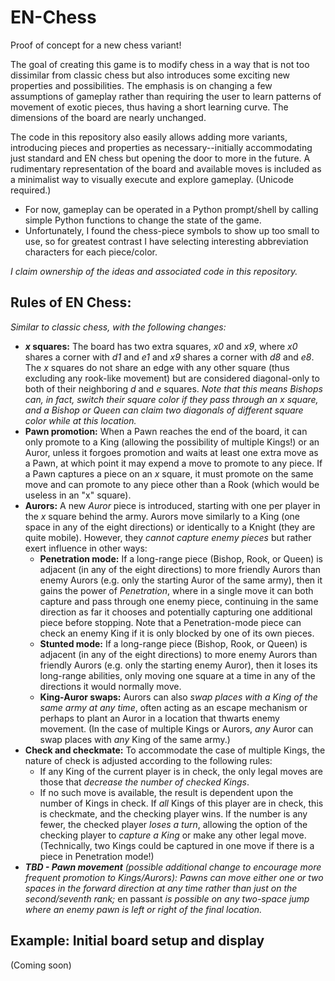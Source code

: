 # EN-Chess
Proof of concept for a new chess variant!

The goal of creating this game is to modify chess in a way that is not too dissimilar from classic chess but also introduces some exciting new properties and possibilities. The emphasis is on changing a few assumptions of gameplay rather than requiring the user to learn patterns of movement of exotic pieces, thus having a short learning curve. The dimensions of the board are nearly unchanged.

The code in this repository also easily allows adding more variants, introducing pieces and properties as necessary--initially accommodating just standard and EN chess but opening the door to more in the future. A rudimentary representation of the board and available moves is included as a minimalist way to visually execute and explore gameplay. (Unicode required.)
  * For now, gameplay can be operated in a Python prompt/shell by calling simple Python functions to change the state of the game.
  * Unfortunately, I found the chess-piece symbols to show up too small to use, so for greatest contrast I have selecting interesting abbreviation characters for each piece/color.

_I claim ownership of the ideas and associated code in this repository._

## Rules of EN Chess:
_Similar to classic chess, with the following changes:_
* **_x_ squares:** The board has two extra squares, _x0_ and _x9_, where _x0_ shares a corner with _d1_ and _e1_ and _x9_ shares a corner with _d8_ and _e8_. The _x_ squares do not share an edge with any other square (thus excluding any rook-like movement) but are considered diagonal-only to both of their neighboring _d_ and _e_ squares. _Note that this means Bishops can, in fact, switch their square color if they pass through an x square, and a Bishop or Queen can claim two diagonals of different square color while at this location._
* **Pawn promotion:** When a Pawn reaches the end of the board, it can only promote to a King (allowing the possibility of multiple Kings!) or an Auror, unless it forgoes promotion and waits at least one extra move as a Pawn, at which point it may expend a move to promote to any piece. If a Pawn captures a piece on an _x_ square, it must promote on the same move and can promote to any piece other than a Rook (which would be useless in an "x" square).
* **Aurors:** A new _Auror_ piece is introduced, starting with one per player in the _x_ square behind the army. Aurors move similarly to a King (one space in any of the eight directions) or identically to a Knight (they are quite mobile). However, they _cannot capture enemy pieces_ but rather exert influence in other ways:
  * **Penetration mode:** If a long-range piece (Bishop, Rook, or Queen) is adjacent (in any of the eight directions) to more friendly Aurors than enemy Aurors (e.g. only the starting Auror of the same army), then it gains the power of _Penetration_, where in a single move it can both capture and pass through one enemy piece, continuing in the same direction as far it chooses and potentially capturing one additional piece before stopping. Note that a Penetration-mode piece can check an enemy King if it is only blocked by one of its own pieces.
  * **Stunted mode:** If a long-range piece (Bishop, Rook, or Queen) is adjacent (in any of the eight directions) to more enemy Aurors than friendly Aurors (e.g. only the starting enemy Auror), then it loses its long-range abilities, only moving one square at a time in any of the directions it would normally move.
  * **King-Auror swaps:** Aurors can also _swap places with a King of the same army at any time_, often acting as an escape mechanism or perhaps to plant an Auror in a location that thwarts enemy movement. (In the case of multiple Kings or Aurors, _any_ Auror can swap places with _any_ King of the same army.)
* **Check and checkmate:** To accommodate the case of multiple Kings, the nature of check is adjusted according to the following rules:
  * If any King of the current player is in check, the only legal moves are those that _decrease the number of checked Kings_.
  * If no such move is available, the result is dependent upon the number of Kings in check. If _all_ Kings of this player are in check, this is checkmate, and the checking player wins. If the number is any fewer, the checked player _loses a turn_, allowing the option of the checking player to _capture a King_ or make any other legal move. (Technically, two Kings could be captured in one move if there is a piece in Penetration mode!)
* _**TBD - Pawn movement** (possible additional change to encourage more frequent promotion to Kings/Aurors): Pawns can move either one or two spaces in the forward direction at any time rather than just on the second/seventh rank;_ en passant _is possible on any two-space jump where an enemy pawn is left or right of the final location._

## Example: Initial board setup and display
(Coming soon)
